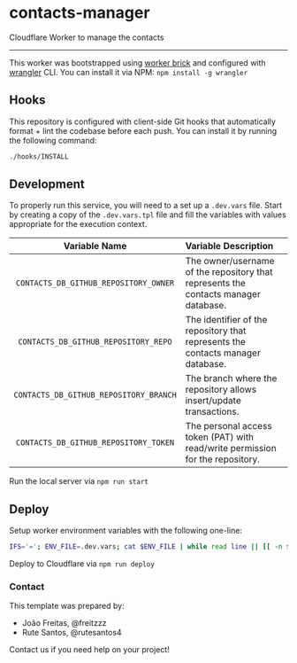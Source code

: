 # contacts-manager

Cloudflare Worker to manage the contacts

---

This worker was bootstrapped using [worker brick](https://github.com/dart-pacotes/.brick) and configured with [wrangler](https://github.com/cloudflare/wrangler) CLI. You can install it via NPM: `npm install -g wrangler`

## Hooks

This repository is configured with client-side Git hooks that automatically format + lint the codebase before each push. You can install it by running the following command:

```bash
./hooks/INSTALL
```

## Development

To properly run this service, you will need to a set up a `.dev.vars` file. Start by creating a copy of the `.dev.vars.tpl` file and fill the variables with values appropriate for the execution context.

|             Variable Name              | Variable Description                                                                |
| :------------------------------------: | :---------------------------------------------------------------------------------- |
| `CONTACTS_DB_GITHUB_REPOSITORY_OWNER`  | The owner/username of the repository that represents the contacts manager database. |
|  `CONTACTS_DB_GITHUB_REPOSITORY_REPO`  | The identifier of the repository that represents the contacts manager database.     |
| `CONTACTS_DB_GITHUB_REPOSITORY_BRANCH` | The branch where the repository allows insert/update transactions.                  |
| `CONTACTS_DB_GITHUB_REPOSITORY_TOKEN`  | The personal access token (PAT) with read/write permission for the repository.      |

Run the local server via `npm run start`

## Deploy

Setup worker environment variables with the following one-line:

```bash
IFS='='; ENV_FILE=.dev.vars; cat $ENV_FILE | while read line || [[ -n $line ]]; do read -ra envy <<< $line; wrangler secret put ${envy[0]} <<< ${envy[1]} ; done
```

Deploy to Cloudflare via `npm run deploy`

### Contact

This template was prepared by:

- João Freitas, @freitzzz
- Rute Santos, @rutesantos4

Contact us if you need help on your project!

